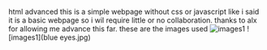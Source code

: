 html advanced
this is a simple webpage without css or javascript
like i said it is a basic webpage so i wil require little or no collaboration.
thanks to alx for allowing me advance this far.
these are the images used
![images1](bag.png)
![images1](blue eyes.jpg)

